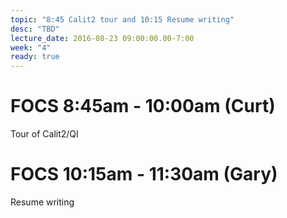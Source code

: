 ```yaml
---
topic: "8:45 Calit2 tour and 10:15 Resume writing"
desc: "TBD"
lecture_date: 2016-08-23 09:00:00.00-7:00
week: "4"
ready: true
---
```




# FOCS 8:45am - 10:00am (Curt)
Tour of Calit2/QI


# FOCS 10:15am - 11:30am (Gary)
Resume writing







